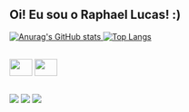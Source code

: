## Oi! Eu sou o Raphael Lucas! :)

<a href="https://github.com/raphaellmp">
 
![Anurag's GitHub stats](https://github-readme-stats.vercel.app/api?username=raphaellmp&&count_private=true&show_icons=true&theme=dark)
[![Top Langs](https://github-readme-stats.vercel.app/api/top-langs/?username=anuraghazra&layout=compact&show_icons=true&theme=dark)](https://github.com/anuraghazra/github-readme-stats)


<div style="display: inline_block"><br>
 <img align="center alt="Rapha-MySQL" height="30" width="40" src="https://cdn.jsdelivr.net/gh/devicons/devicon/icons/mysql/mysql-original-wordmark.svg" />
 <img align="center alt="Rapha-Go" height="30" width="40" src="https://cdn.jsdelivr.net/gh/devicons/devicon/icons/go/go-original.svg" />            
</div>

                                                                                                                                     
##
                                                                                                                                             
<div> 
  <a href="https://www.instagram.com/raphalump/" target="_blank"><img src="https://img.shields.io/badge/-Instagram-%23E4405F?style=for-the-badge&logo=instagram&logoColor=white" target="_blank"></a>
  <a href = "mailto:raphaellump@gmail.com"><img src="https://img.shields.io/badge/-Gmail-%23333?style=for-the-badge&logo=gmail&logoColor=white" target="_blank"></a>
  <a href="https://www.linkedin.com/in/raphael-lucas-12761921b/" target="_blank"><img src="https://img.shields.io/badge/-LinkedIn-%230077B5?style=for-the-badge&logo=linkedin&logoColor=white" target="_blank"></a> 
 
 </div>                                                                                                                                             


